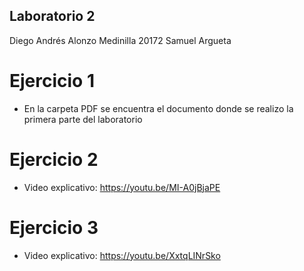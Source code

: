 ## Laboratorio 2
Diego Andrés Alonzo Medinilla 20172
Samuel Argueta 
# Ejercicio 1
- En la carpeta PDF se encuentra el documento donde se realizo la primera parte del laboratorio
# Ejercicio 2
- Video explicativo: https://youtu.be/MI-A0jBjaPE
# Ejercicio 3
- Video explicativo: https://youtu.be/XxtqLINrSko
